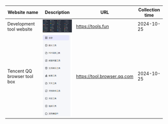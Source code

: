 | Website name                | Description                                                           | URL                                | Collection time |
|-----------------------------|-----------------------------------------------------------------------|------------------------------------|-----------------|
| Development tool website    | <img src="image/Development tool website.png" width="200px">          | https://tools.fun                  | 2024-10-25      |
| Tencent QQ browser tool box | <img src="image/Tencent QQ browser tool box.png" width="200px">       | https://tool.browser.qq.com        | 2024-10-25      |

